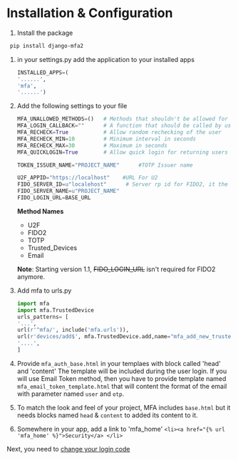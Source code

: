 # Installation & Configuration
1. Install the package 
  ```sh
   pip install django-mfa2
   ```
1. in your settings.py add the application to your installed apps
   ```python
   INSTALLED_APPS=(
   '......',
   'mfa',
   '......')
   ```
1. Add the following settings to your file
    ```python
    MFA_UNALLOWED_METHODS=()   # Methods that shouldn't be allowed for the user
    MFA_LOGIN_CALLBACK=""      # A function that should be called by username to login the user in session
    MFA_RECHECK=True           # Allow random rechecking of the user
    MFA_RECHECK_MIN=10         # Minimum interval in seconds
    MFA_RECHECK_MAX=30         # Maximum in seconds
    MFA_QUICKLOGIN=True        # Allow quick login for returning users by provide only their 2FA 
    
    TOKEN_ISSUER_NAME="PROJECT_NAME"      #TOTP Issuer name
    
    U2F_APPID="https://localhost"    #URL For U2
    FIDO_SERVER_ID=u"localehost"      # Server rp id for FIDO2, it the full domain of your project
    FIDO_SERVER_NAME=u"PROJECT_NAME"
    FIDO_LOGIN_URL=BASE_URL
   ```
   
   **Method Names**
   * U2F
   * FIDO2
   * TOTP
   * Trusted_Devices
   * Email
   
   **Note**: Starting version 1.1, ~~FIDO_LOGIN_URL~~ isn't required for FIDO2 anymore.
   
1. Add mfa to urls.py
    
    ```python
    import mfa
    import mfa.TrustedDevice
    urls_patterns= [
    '...',
    url(r'^mfa/', include('mfa.urls')),
    url(r'devices/add$', mfa.TrustedDevice.add,name="mfa_add_new_trusted_device"), # This short link to add new trusted device
    '....',
    ]
    ```
1. Provide `mfa_auth_base.html` in your templaes with block called 'head' and 'content'
    The template will be included during the user login.
    If you will use Email Token method, then you have to provide template named `mfa_email_token_template.html` that will content the format of the email with parameter named `user` and `otp`.
1. To match the look and feel of your project, MFA includes `base.html` but it needs blocks named `head` & `content` to added its content to it.
1. Somewhere in your app, add a link to 'mfa_home'
```<li><a href="{% url 'mfa_home' %}">Security</a> </li>```

Next, you need to [change your login code](change_login.md)
